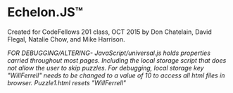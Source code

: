 # Echelon.JS™


Created for CodeFellows 201 class, OCT 2015 by Don Chatelain, David Flegal, Natalie Chow, and Mike Harrison.



*FOR DEBUGGING/ALTERING-
	JavaScript/universal.js holds properties carried throughout most pages. Including the local storage script that does not allow the user to skip puzzles. For debugging, local storage key "WillFerrell" needs to be changed to a value of 10 to access all html files in browser. Puzzle1.html resets "WillFerrell"*







